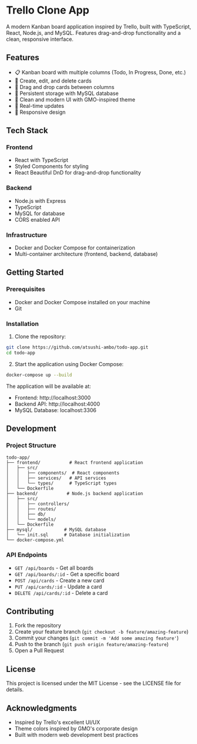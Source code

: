 # Trello Clone App

A modern Kanban board application inspired by Trello, built with TypeScript, React, Node.js, and MySQL. Features drag-and-drop functionality and a clean, responsive interface.

## Features

- 📋 Kanban board with multiple columns (Todo, In Progress, Done, etc.)
- 🎯 Create, edit, and delete cards
- 🔄 Drag and drop cards between columns
- 💾 Persistent storage with MySQL database
- 🎨 Clean and modern UI with GMO-inspired theme
- 🚀 Real-time updates
- 📱 Responsive design

## Tech Stack

### Frontend
- React with TypeScript
- Styled Components for styling
- React Beautiful DnD for drag-and-drop functionality

### Backend
- Node.js with Express
- TypeScript
- MySQL for database
- CORS enabled API

### Infrastructure
- Docker and Docker Compose for containerization
- Multi-container architecture (frontend, backend, database)

## Getting Started

### Prerequisites

- Docker and Docker Compose installed on your machine
- Git

### Installation

1. Clone the repository:
```bash
git clone https://github.com/atsushi-ambo/todo-app.git
cd todo-app
```

2. Start the application using Docker Compose:
```bash
docker-compose up --build
```

The application will be available at:
- Frontend: http://localhost:3000
- Backend API: http://localhost:4000
- MySQL Database: localhost:3306

## Development

### Project Structure
```
todo-app/
├── frontend/           # React frontend application
│   ├── src/           
│   │   ├── components/  # React components
│   │   ├── services/   # API services
│   │   └── types/      # TypeScript types
│   └── Dockerfile
├── backend/           # Node.js backend application
│   ├── src/
│   │   ├── controllers/
│   │   ├── routes/
│   │   ├── db/
│   │   └── models/
│   └── Dockerfile
├── mysql/            # MySQL database
│   └── init.sql      # Database initialization
└── docker-compose.yml
```

### API Endpoints

- `GET /api/boards` - Get all boards
- `GET /api/boards/:id` - Get a specific board
- `POST /api/cards` - Create a new card
- `PUT /api/cards/:id` - Update a card
- `DELETE /api/cards/:id` - Delete a card

## Contributing

1. Fork the repository
2. Create your feature branch (`git checkout -b feature/amazing-feature`)
3. Commit your changes (`git commit -m 'Add some amazing feature'`)
4. Push to the branch (`git push origin feature/amazing-feature`)
5. Open a Pull Request

## License

This project is licensed under the MIT License - see the LICENSE file for details.

## Acknowledgments

- Inspired by Trello's excellent UI/UX
- Theme colors inspired by GMO's corporate design
- Built with modern web development best practices
